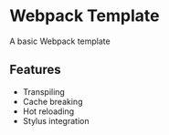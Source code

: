 # Webpack Template

A basic Webpack template

## Features

-   Transpiling
-   Cache breaking
-   Hot reloading
-   Stylus integration
